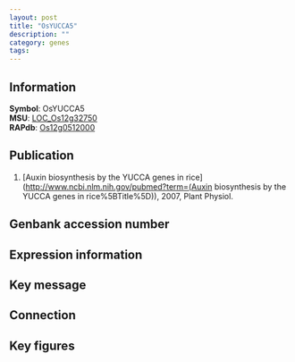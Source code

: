 ```yaml
---
layout: post
title: "OsYUCCA5"
description: ""
category: genes
tags: 
---
```


## Information
__Symbol__: OsYUCCA5  
__MSU__: [LOC_Os12g32750](http://rice.plantbiology.msu.edu/cgi-bin/ORF_infopage.cgi?orf=LOC_Os12g32750)  
__RAPdb__: [Os12g0512000](http://rapdb.dna.affrc.go.jp/viewer/gbrowse_details/irgsp1?name=Os12g0512000)  

## Publication
1. [Auxin biosynthesis by the YUCCA genes in rice](http://www.ncbi.nlm.nih.gov/pubmed?term=(Auxin biosynthesis by the YUCCA genes in rice%5BTitle%5D)), 2007, Plant Physiol.

## Genbank accession number

## Expression information

## Key message

## Connection

## Key figures


